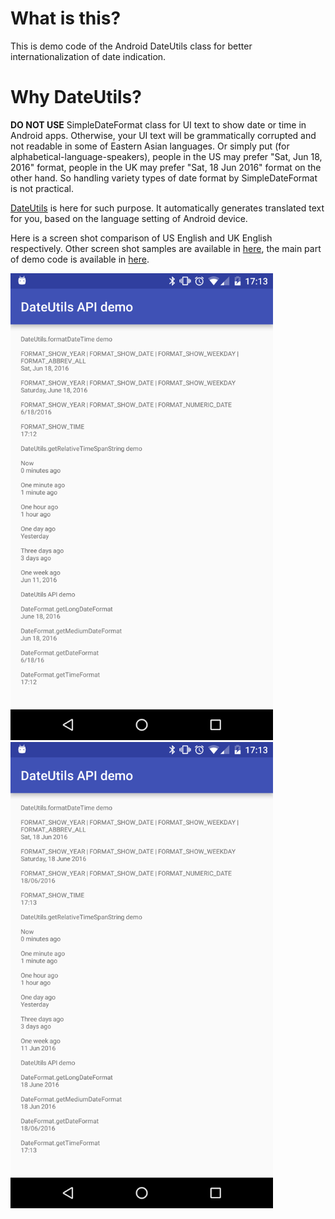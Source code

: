 # What is this?
This is demo code of the Android DateUtils class for better internationalization of date indication.

# Why DateUtils?
**DO NOT USE** SimpleDateFormat class for UI text to show date or time in Android apps. Otherwise, your UI text will be grammatically corrupted and not readable in some of Eastern Asian languages. Or simply put (for alphabetical-language-speakers), people in the US may prefer "Sat, Jun 18, 2016" format, people in the UK may prefer "Sat, 18 Jun 2016" format on the other hand. So handling variety types of date format by SimpleDateFormat is not practical.

[DateUtils](https://developer.android.com/reference/android/text/format/DateUtils.html) is here for such purpose. It automatically generates translated text for you, based on the language setting of Android device.

Here is a screen shot comparison of US English and UK English respectively. Other screen shot samples are available in [here](image), the main part of demo code is available in [here](app/src/main/java/jp/f/dev/android/sample/dateutils/MainActivity.java).

<img src="image/en-us.png" width="420px"><img src="image/en-gb.png" width="420px">


